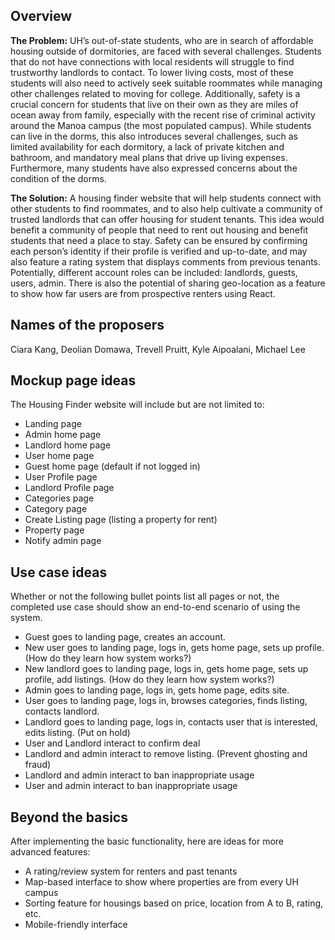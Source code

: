 ## Overview

**The Problem:** UH’s out-of-state students, who are in search of affordable housing outside of dormitories, are faced with several challenges. Students that do not have connections with local residents will struggle to find trustworthy landlords to contact. To lower living costs, most of these students will also need to actively seek suitable roommates while managing other challenges related to moving for college. Additionally, safety is a crucial concern for students that live on their own as they are miles of ocean away from family, especially with the recent rise of criminal activity around the Manoa campus (the most populated campus). While students can live in the dorms, this also introduces several challenges, such as limited availability for each dormitory, a lack of private kitchen and bathroom, and mandatory meal plans that drive up living expenses. Furthermore, many students have also expressed concerns about the condition of the dorms.

**The Solution:** A housing finder website that will help students connect with other students to find roommates, and to also help cultivate a community of trusted landlords that can offer housing for student tenants. This idea would benefit a community of people that need to rent out housing and benefit students that need a place to stay. Safety can be ensured by confirming each person’s identity if their profile is verified and up-to-date, and may also feature a rating system that displays comments from previous tenants. Potentially, different account roles can be included: landlords, guests, users, admin. There is also the potential of sharing geo-location as a feature to show how far users are from prospective renters using React.

## Names of the proposers

Ciara Kang, Deolian Domawa, Trevell Pruitt, Kyle Aipoalani, Michael Lee

## Mockup page ideas

The Housing Finder website will include but are not limited to:
* Landing page
* Admin home page
* Landlord home page
* User home page
* Guest home page (default if not logged in)
* User Profile page
* Landlord Profile page
* Categories page
* Category page
* Create Listing page (listing a property for rent)
* Property page
* Notify admin page

## Use case ideas

Whether or not the following bullet points list all pages or not, the completed use case should show an end-to-end scenario of using the system.

* Guest goes to landing page, creates an account.
* New user goes to landing page, logs in, gets home page, sets up profile. (How do they learn how system works?)
* New landlord goes to landing page, logs in, gets home page, sets up profile, add listings. (How do they learn how system works?)
* Admin goes to landing page, logs in, gets home page, edits site.
* User goes to landing page, logs in, browses categories, finds listing, contacts landlord.
* Landlord goes to landing page, logs in, contacts user that is interested, edits listing. (Put on hold)
* User and Landlord interact to confirm deal
* Landlord and admin interact to remove listing. (Prevent ghosting and fraud)
* Landlord and admin interact to ban inappropriate usage
* User and admin interact to ban inappropriate usage


## Beyond the basics

After implementing the basic functionality, here are ideas for more advanced features:

* A rating/review system for renters and past tenants
* Map-based interface to show where properties are from every UH campus
* Sorting feature for housings based on price, location from A to B, rating, etc.
* Mobile-friendly interface
